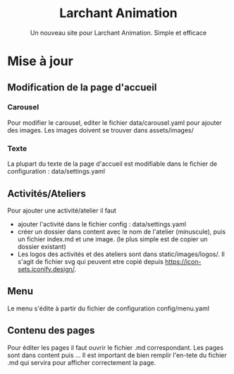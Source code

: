 <p align="center" style="padding-top:20px">
 <h1 align="center">Larchant Animation</h1>
 <p align="center">Un nouveau site pour Larchant Animation. Simple et efficace</p>
</p>
 
# Mise à jour
## Modification de la page d'accueil

### Carousel 
Pour modifier le carousel, editer le fichier data/carousel.yaml pour ajouter des images.
Les images doivent se trouver dans assets/images/

### Texte
La plupart du texte de la page d'accueil est modifiable dans le fichier de configuration : data/settings.yaml

## Activités/Ateliers 
Pour ajouter une activité/atelier il faut 
- ajouter l'activité dans le fichier config : data/settings.yaml
- créer un dossier dans content avec le nom de l'atelier (minuscule), puis un fichier index.md et une image. (le plus simple est de copier un dossier existant)
- Les logos des activités et des ateliers sont dans static/images/logos/. Il s'agit de fichier svg qui peuvent etre copié depuis https://icon-sets.iconify.design/.

## Menu
Le menu s'édite à partir du fichier de configuration config/menu.yaml

## Contenu des pages
Pour éditer les pages il faut ouvrir le fichier .md correspondant.
Les pages sont dans content puis ...
Il est important de bien remplir l'en-tete du fichier .md qui servira pour afficher correctement la page.
